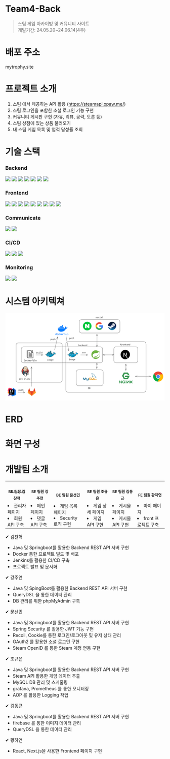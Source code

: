 # Team4-Back
> 스팀 게임 아카이빙 및 커뮤니티 사이트<br>
> 개발기간: 24.05.20~24.06.14(4주)

# 배포 주소
mytrophy.site

# 프로젝트 소개
1. 스팀 에서 제공하는 API 활용 (https://steamapi.xpaw.me/)
2. 스팀 로그인을 포함한 소셜 로그인 기능 구현
3. 커뮤니티 게시판 구현 (자유, 리뷰, 공략, 토론 등)
4. 스팀 상점에 있는 상품 불러오기
5. 내 스팀 게임 목록 및 업적 달성률 조회

# 기술 스택
### Backend
<img src="https://img.shields.io/badge/spring-%236DB33F.svg?style=for-the-badge&logo=spring&logoColor=white">  
<img src="https://img.shields.io/badge/springboot-6DB33F?style=for-the-badge&logo=springboot&logoColor=white"> 
<img src="https://img.shields.io/badge/springsecurity-6DB33F?style=for-the-badge&logo=springsecurity&logoColor=white"> 
<img src="https://img.shields.io/badge/swagger-85EA2D?style=for-the-badge&logo=swagger&logoColor=white"> 
<img src="https://img.shields.io/badge/JWT-black?style=for-the-badge&logo=JSON%20web%20tokens"> 
<img src="https://img.shields.io/badge/mysql-4479A1?style=for-the-badge&logo=mysql&logoColor=white"> 
<img src="https://img.shields.io/badge/phpmyadmin-6C78AF?style=for-the-badge&logo=phpmyadmin&logoColor=white">


### Frontend
<img src="https://img.shields.io/badge/react-61DAFB?style=for-the-badge&logo=react&logoColor=white">
<img src="https://img.shields.io/badge/nextdotjs-000000?style=for-the-badge&logo=nextdotjs&logoColor=white">
<img src="https://img.shields.io/badge/typescript-3178C6?style=for-the-badge&logo=typescript&logoColor=white">
<img src="https://img.shields.io/badge/nodedotjs-5FA04E?style=for-the-badge&logo=nodedotjs&logoColor=white">
<img src="https://img.shields.io/badge/npm-CB3837?style=for-the-badge&logo=npm&logoColor=white">
<img src="https://img.shields.io/badge/eslint-4B32C3?style=for-the-badge&logo=eslint&logoColor=white">
<img src="https://img.shields.io/badge/prettier-F7B93E?style=for-the-badge&logo=prettier&logoColor=white">
<img src="https://img.shields.io/badge/tailwindcss-06B6D4?style=for-the-badge&logo=tailwindcss&logoColor=white">
<img src="https://img.shields.io/badge/nextui-000000?style=for-the-badge&logo=nextui&logoColor=white">

### Communicate
<img src="https://img.shields.io/badge/notion-000000?style=for-the-badge&logo=notion&logoColor=white"> 
<img src="https://img.shields.io/badge/discord-5865F2?style=for-the-badge&logo=discord&logoColor=white"> 

### CI/CD
<img src="https://img.shields.io/badge/gitlab-%23181717.svg?style=for-the-badge&logo=gitlab&logoColor=white">
<img src="https://img.shields.io/badge/jenkins-D24939.svg?style=for-the-badge&logo=jenkins&logoColor=white">
<img src="https://img.shields.io/badge/docker-%230db7ed.svg?style=for-the-badge&logo=docker&logoColor=white">

### Monitoring
<img src="https://img.shields.io/badge/grafana-F46800.svg?style=for-the-badge&logo=grafana&logoColor=white">
<img src="https://img.shields.io/badge/prometheus-E6522C.svg?style=for-the-badge&logo=prometheus&logoColor=white">

# 시스템 아키텍쳐
<img src="architecture.png">


# ERD

# 화면 구성

# 개발팀 소개
<table>
  <tr> 
    <td align="center"><a href="https://github.com/qpfriday"><img src="https://avatars.githubusercontent.com/u/156289356?s=400&u=80a63713a6e4abf063f32f2af0d5bb823daaefae&v=4" width="100px;" alt=""/><br /><sub><b>BE 팀장 김찬혁</b></sub></a><br /></td>
    <td align="center"><img src="https://secure.gravatar.com/avatar/577de660ddcf91387b28fe6148a2eaf2?s=80&d=identicon" width="100px;" alt=""/><br /><sub><b>BE 팀원 강주연</b></sub><br /></td>      
    <td align="center"><img src="https://secure.gravatar.com/avatar/f820ffb8b3c0facdea23c598b54257ef?s=80&d=identicon" width="100px;" alt=""/><br /><sub><b>BE 팀원 문선민</b></sub><br /></td>     
    <td align="center"><img src="https://secure.gravatar.com/avatar/f36ed20143746db91aeb1b90adfb43bd?s=80&d=identicon" width="100px;" alt=""/><br /><sub><b>BE 팀원 조규은</b></sub><br /></td>     
    <td align="center"><img src="https://secure.gravatar.com/avatar/90cbaf1bfc881fc606cc7078cc3ca8b9?s=80&d=identicon" width="100px;" alt=""/><br /><sub><b>BE 팀원 김동근</b></sub><br /></td>     
    <td align="center"><img src="https://secure.gravatar.com/avatar/edc6fff37436458d144933499b2e826c?s=80&d=identicon" width="100px;" alt=""/><br /><sub><b>FE 팀원 황하연</b></sub><br /></td>     
  </tr>
  <tr>  
    <td>
        <li>관리자 페이지</li>
        <li>회원 API 구축</li>
    </td>  
    <td>
        <li>메인 페이지</li>
        <li>댓글 API 구축</li>
    </td>
    <td>
        <li>게임 목록 페이지</li>
        <li>Security 로직 구현</li>
    </td>
    <td>
        <li>게임 상세 페이지</li>
        <li>게임 API 구현</li>
    </td>
    <td>
        <li>게시물 페이지</li>
        <li>게시물 API 구현</li>
    </td>
    <td>
        <li>마이 페이지</li>
        <li>front 프로젝트 구축</li>
    </td>
  </tr>
</table>

✔ 김찬혁
- Java 및 Springboot를 활용한 Backend REST API 서버 구현
- Docker 통한 프로젝트 빌드 및 배포
- Jenkins를 활용한 CI/CD 구축
- 프로젝트 발표 및 문서화

✔ 강주연
- Java 및 SpingBoot를 활용한 Backend REST API 서버 구현
- QueryDSL 을 통한 데이터 관리
- DB 관리를 위한 phpMyAdmin 구축

✔ 문선민
- Java 및 Springboot를 활용한 Backend REST API 서버 구현
- Spring Security 를 활용한 JWT 기능 구현
- Recoil, Cookie를 통한 로그인/로그아웃 및 유저 상태 관리
- OAuth2 를 활용한 소셜 로그인 구현
- Steam OpenID 를 통한 Steam 계정 연동 구현

✔ 조규은
- Java 및 Springboot를 활용한 Backend REST API 서버 구현
- Steam API 활용한 게임 데이터 추출
- MySQL DB 관리 및 스케줄링
- grafana, Prometheus 를 통한 모니터링
- AOP 를 활용한 Logging 작업

✔ 김동근
- Java 및 Springboot를 활용한 Backend REST API 서버 구현
- firebase 를 통한 이미지 데이터 관리
- QueryDSL 을 통한 데이터 관리

✔ 황하연
- React, Next.js을 사용한 Frontend 페이지 구현

